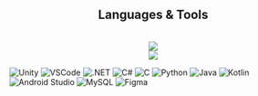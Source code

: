 <h2 align="center"> Languages & Tools </h2>
<br/>
<div align="center">
    <img src=http://skillicons.dev/icons?i=unity,vscode,dotnet,cs,c,python,java,kotlin,androidstudio,mysql,figma /><br>
    <img src=http://skillicons.dev/icons?i=html,css,javascript,jquery,nodejs,php /><br>
</div>




![Unity](http://skillicons.dev/icons?i=unity "Unity")
  ![VSCode](http://skillicons.dev/icons?i=vscode "VSCode")
  ![.NET](http://skillicons.dev/icons?i=dotnet "dotnet")
  ![C#](http://skillicons.dev/icons?i=cs "C#")
  ![C](http://skillicons.dev/icons?i=c "C")
  ![Python](http://skillicons.dev/icons?i=python "Python")
  ![Java](http://skillicons.dev/icons?i=java "Java")
  ![Kotlin](http://skillicons.dev/icons?i=kotlin "Kotlin")
  ![Android Studio](http://skillicons.dev/icons?i=androidstudio "Android Studio")
  ![MySQL](http://skillicons.dev/icons?i=mysql "MySQL")
  ![Figma](http://skillicons.dev/icons?i=figma "Figma")

